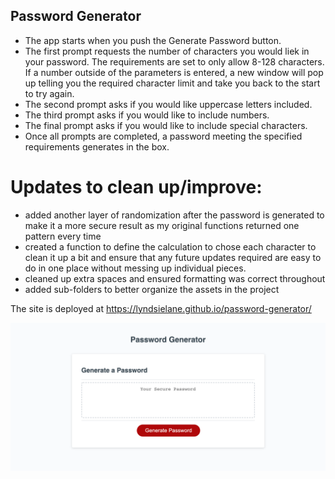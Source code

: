 ## Password Generator 

* The app starts when you push the Generate Password button. 
* The first prompt requests the number of characters you would liek in your password. The requirements are set to only allow 8-128 characters. If a number outside of the parameters is entered, a new window will pop up telling you the required character limit and take you back to the start to try again. 
* The second prompt asks if you would like uppercase letters included.
* The third prompt asks if you would like to include numbers. 
* The final prompt asks if you would like to include special characters. 
* Once all prompts are completed, a password meeting the specified requirements generates in the box.

# Updates to clean up/improve:
* added another layer of randomization after the password is generated to make it a more secure result as my original functions returned one pattern every time
* created a function to define the calculation to chose each character to clean it up a bit and ensure that any future updates required are easy to do in one place without messing up individual pieces. 
* cleaned up extra spaces and ensured formatting was correct throughout
* added sub-folders to better organize the assets in the project

The site is deployed at https://lyndsielane.github.io/password-generator/ 

![photo description](https://github.com/lyndsielane/password-generator/blob/main/Assets/Photos/127.0.0.1_5501_Develop_index.html.png?raw=true)
